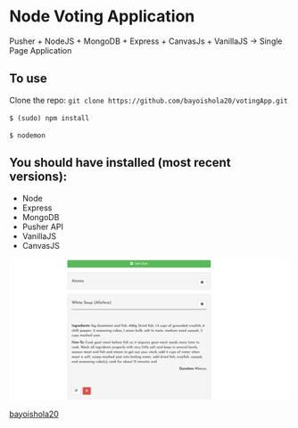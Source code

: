 # Node Voting Application

Pusher + NodeJS + MongoDB + Express + CanvasJs + VanillaJS → Single Page Application

## To use

Clone the repo: `git clone https://github.com/bayoishola20/votingApp.git`

`$ (sudo) npm install`

`$ nodemon`

## You should have installed (most recent versions):

* Node
* Express
* MongoDB
* Pusher API
* VanillaJS
* CanvasJS

![Preview](https://github.com/bayoishola20/dishApp/blob/master/public/img/dishApp-bayoishola20.png "Preview")

[bayoishola20](github.bayoishola20.io)
